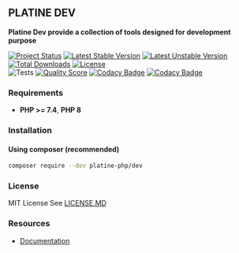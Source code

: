 ## PLATINE DEV
**Platine Dev provide a collection of tools designed for development purpose**

[![Project Status](http://opensource.box.com/badges/active.svg)](http://opensource.box.com/badges)
[![Latest Stable Version](https://poser.pugx.org/platine-php/dev/v)](https://packagist.org/packages/platine-php/dev)
[![Latest Unstable Version](https://poser.pugx.org/platine-php/dev/v/unstable)](https://packagist.org/packages/platine-php/dev)
[![Total Downloads](https://poser.pugx.org/platine-php/dev/downloads)](https://packagist.org/packages/platine-php/dev)
[![License](https://poser.pugx.org/platine-php/dev/license)](https://packagist.org/packages/platine-php/dev)  
![Tests](https://github.com/platine-php/dev/actions/workflows/ci.yml/badge.svg)
[![Quality Score](https://img.shields.io/scrutinizer/g/platine-php/dev.svg?style=flat-square)](https://scrutinizer-ci.com/g/platine-php/dev)
[![Codacy Badge](https://app.codacy.com/project/badge/Grade/03a3bd1809cc46e7baf5fa23bbbcb540)](https://app.codacy.com/gh/platine-php/dev/dashboard?utm_source=gh&utm_medium=referral&utm_content=&utm_campaign=Badge_grade)
[![Codacy Badge](https://app.codacy.com/project/badge/Coverage/03a3bd1809cc46e7baf5fa23bbbcb540)](https://app.codacy.com/gh/platine-php/dev/dashboard?utm_source=gh&utm_medium=referral&utm_content=&utm_campaign=Badge_coverage)

### Requirements 
- **PHP >= 7.4**, **PHP 8** 

### Installation
#### Using composer (recommended)
```bash
composer require --dev platine-php/dev
```

### License
MIT License See [LICENSE.MD](LICENSE.MD)


### Resources
- [Documentation](https://docs.platine-php.com)
